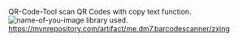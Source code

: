 QR-Code-Tool
scan QR Codes with copy text function.
![name-of-you-image](https://github.com/ps25dev/QR-Code-Tool/device-2021-06-20-092749.png)
library used.
https://mvnrepository.com/artifact/me.dm7.barcodescanner/zxing